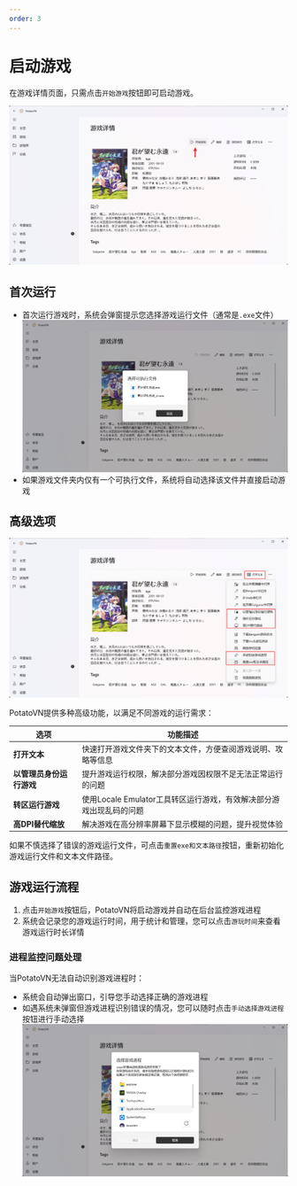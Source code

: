 ```yaml
---
order: 3
---
```


# 启动游戏

在游戏详情页面，只需点击`开始游戏`按钮即可启动游戏。

![alt text](./images/start-game/image-3.png)

## 首次运行

- 首次运行游戏时，系统会弹窗提示您选择游戏运行文件（通常是`.exe`文件）
![alt text](./images/start-game/image-2.png)
- 如果游戏文件夹内仅有一个可执行文件，系统将自动选择该文件并直接启动游戏

## 高级选项

![alt text](./images/start-game/image-5.png)

PotatoVN提供多种高级功能，以满足不同游戏的运行需求：

| 选项 | 功能描述 |
|------|---------|
| **打开文本** | 快速打开游戏文件夹下的文本文件，方便查阅游戏说明、攻略等信息 |
| **以管理员身份运行游戏** | 提升游戏运行权限，解决部分游戏因权限不足无法正常运行的问题 |
| **转区运行游戏** | 使用Locale Emulator工具转区运行游戏，有效解决部分游戏出现乱码的问题 |
| **高DPI替代缩放** | 解决游戏在高分辨率屏幕下显示模糊的问题，提升视觉体验 |

如果不慎选择了错误的游戏运行文件，可点击`重置exe和文本路径`按钮，重新初始化游戏运行文件和文本文件路径。

## 游戏运行流程

1. 点击`开始游戏`按钮后，PotatoVN将启动游戏并自动在后台监控游戏进程
2. 系统会记录您的游戏运行时间，用于统计和管理，您可以点击`游玩时间`来查看游戏运行时长详情

### 进程监控问题处理

当PotatoVN无法自动识别游戏进程时：
- 系统会自动弹出窗口，引导您手动选择正确的游戏进程
- 如遇系统未弹窗但游戏进程识别错误的情况，您可以随时点击`手动选择游戏进程`按钮进行手动选择
![alt text](./images/start-game/image-6.png)

